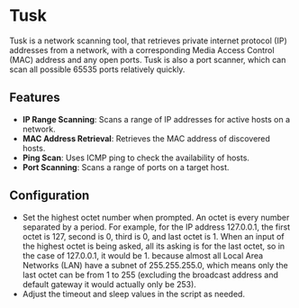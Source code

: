 # Tusk
Tusk is a network scanning tool, that retrieves private internet protocol (IP) addresses from a network, with a corresponding Media Access Control (MAC) address and any open ports. Tusk is also a port scanner, which can scan all possible 65535 ports relatively quickly.

## Features

- **IP Range Scanning**: Scans a range of IP addresses for active hosts on a network.
- **MAC Address Retrieval**: Retrieves the MAC address of discovered hosts.
- **Ping Scan**: Uses ICMP ping to check the availability of hosts.
- **Port Scanning**: Scans a range of ports on a target host.

## Configuration

- Set the highest octet number when prompted. An octet is every number separated by a period. For example, for the IP address 127.0.0.1, the first octet is 127, second is 0, third is 0, and last octet is 1. When an input of the highest octet is being asked, all its asking is for the last octet, so in the case of 127.0.0.1, it would be 1. because almost all Local Area Networks (LAN) have a subnet of 255.255.255.0, which means only the last octet can be from 1 to 255 (excluding the broadcast address and default gateway it would actually only be 253).
- Adjust the timeout and sleep values in the script as needed.
